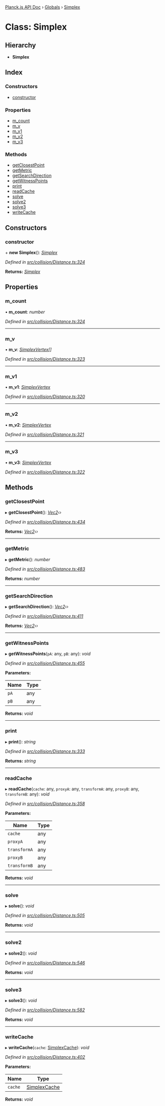 [Planck.js API Doc](../README.md) › [Globals](../globals.md) › [Simplex](simplex.md)

# Class: Simplex

## Hierarchy

* **Simplex**

## Index

### Constructors

* [constructor](simplex.md#constructor)

### Properties

* [m_count](simplex.md#m_count)
* [m_v](simplex.md#m_v)
* [m_v1](simplex.md#m_v1)
* [m_v2](simplex.md#m_v2)
* [m_v3](simplex.md#m_v3)

### Methods

* [getClosestPoint](simplex.md#getclosestpoint)
* [getMetric](simplex.md#getmetric)
* [getSearchDirection](simplex.md#getsearchdirection)
* [getWitnessPoints](simplex.md#getwitnesspoints)
* [print](simplex.md#print)
* [readCache](simplex.md#readcache)
* [solve](simplex.md#solve)
* [solve2](simplex.md#solve2)
* [solve3](simplex.md#solve3)
* [writeCache](simplex.md#writecache)

## Constructors

###  constructor

\+ **new Simplex**(): *[Simplex](simplex.md)*

*Defined in [src/collision/Distance.ts:324](https://github.com/shakiba/planck.js/blob/b8c946c/src/collision/Distance.ts#L324)*

**Returns:** *[Simplex](simplex.md)*

## Properties

###  m_count

• **m_count**: *number*

*Defined in [src/collision/Distance.ts:324](https://github.com/shakiba/planck.js/blob/b8c946c/src/collision/Distance.ts#L324)*

___

###  m_v

• **m_v**: *[SimplexVertex](simplexvertex.md)[]*

*Defined in [src/collision/Distance.ts:323](https://github.com/shakiba/planck.js/blob/b8c946c/src/collision/Distance.ts#L323)*

___

###  m_v1

• **m_v1**: *[SimplexVertex](simplexvertex.md)*

*Defined in [src/collision/Distance.ts:320](https://github.com/shakiba/planck.js/blob/b8c946c/src/collision/Distance.ts#L320)*

___

###  m_v2

• **m_v2**: *[SimplexVertex](simplexvertex.md)*

*Defined in [src/collision/Distance.ts:321](https://github.com/shakiba/planck.js/blob/b8c946c/src/collision/Distance.ts#L321)*

___

###  m_v3

• **m_v3**: *[SimplexVertex](simplexvertex.md)*

*Defined in [src/collision/Distance.ts:322](https://github.com/shakiba/planck.js/blob/b8c946c/src/collision/Distance.ts#L322)*

## Methods

###  getClosestPoint

▸ **getClosestPoint**(): *[Vec2](vec2.md)‹›*

*Defined in [src/collision/Distance.ts:434](https://github.com/shakiba/planck.js/blob/b8c946c/src/collision/Distance.ts#L434)*

**Returns:** *[Vec2](vec2.md)‹›*

___

###  getMetric

▸ **getMetric**(): *number*

*Defined in [src/collision/Distance.ts:483](https://github.com/shakiba/planck.js/blob/b8c946c/src/collision/Distance.ts#L483)*

**Returns:** *number*

___

###  getSearchDirection

▸ **getSearchDirection**(): *[Vec2](vec2.md)‹›*

*Defined in [src/collision/Distance.ts:411](https://github.com/shakiba/planck.js/blob/b8c946c/src/collision/Distance.ts#L411)*

**Returns:** *[Vec2](vec2.md)‹›*

___

###  getWitnessPoints

▸ **getWitnessPoints**(`pA`: any, `pB`: any): *void*

*Defined in [src/collision/Distance.ts:455](https://github.com/shakiba/planck.js/blob/b8c946c/src/collision/Distance.ts#L455)*

**Parameters:**

Name | Type |
------ | ------ |
`pA` | any |
`pB` | any |

**Returns:** *void*

___

###  print

▸ **print**(): *string*

*Defined in [src/collision/Distance.ts:333](https://github.com/shakiba/planck.js/blob/b8c946c/src/collision/Distance.ts#L333)*

**Returns:** *string*

___

###  readCache

▸ **readCache**(`cache`: any, `proxyA`: any, `transformA`: any, `proxyB`: any, `transformB`: any): *void*

*Defined in [src/collision/Distance.ts:358](https://github.com/shakiba/planck.js/blob/b8c946c/src/collision/Distance.ts#L358)*

**Parameters:**

Name | Type |
------ | ------ |
`cache` | any |
`proxyA` | any |
`transformA` | any |
`proxyB` | any |
`transformB` | any |

**Returns:** *void*

___

###  solve

▸ **solve**(): *void*

*Defined in [src/collision/Distance.ts:505](https://github.com/shakiba/planck.js/blob/b8c946c/src/collision/Distance.ts#L505)*

**Returns:** *void*

___

###  solve2

▸ **solve2**(): *void*

*Defined in [src/collision/Distance.ts:546](https://github.com/shakiba/planck.js/blob/b8c946c/src/collision/Distance.ts#L546)*

**Returns:** *void*

___

###  solve3

▸ **solve3**(): *void*

*Defined in [src/collision/Distance.ts:582](https://github.com/shakiba/planck.js/blob/b8c946c/src/collision/Distance.ts#L582)*

**Returns:** *void*

___

###  writeCache

▸ **writeCache**(`cache`: [SimplexCache](simplexcache.md)): *void*

*Defined in [src/collision/Distance.ts:402](https://github.com/shakiba/planck.js/blob/b8c946c/src/collision/Distance.ts#L402)*

**Parameters:**

Name | Type |
------ | ------ |
`cache` | [SimplexCache](simplexcache.md) |

**Returns:** *void*
